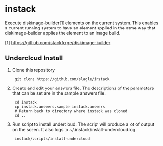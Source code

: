 instack
=======

Execute diskimage-builder[1] elements on the current system.  This enables a
current running system to have an element applied in the same way that
diskimage-builder applies the element to an image build.

[1] https://github.com/stackforge/diskimage-builder

## Undercloud Install

1. Clone this repository

        git clone https://github.com/slagle/instack

2. Create and edit your answers file. The descriptions of the parameters that
   can be set are in the sample answers file.

        cd instack
        cp instack.answers.sample instack.answers
        # Return back to directory where instack was cloned
        cd ..

3. Run script to install undercloud. The script will produce a lot of output on
   the sceen. It also logs to ~/.instack/install-undercloud.log.

        instack/scripts/install-undercloud
        
